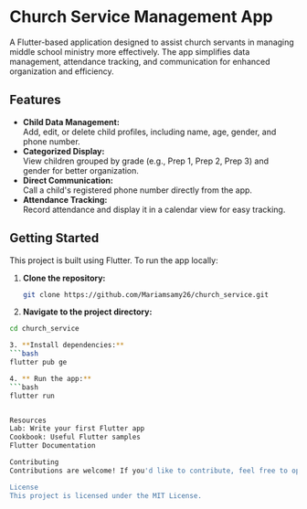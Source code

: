 # Church Service Management App  

A Flutter-based application designed to assist church servants in managing middle school ministry more effectively. The app simplifies data management, attendance tracking, and communication for enhanced organization and efficiency.  

## Features  
- **Child Data Management:**  
  Add, edit, or delete child profiles, including name, age, gender, and phone number.  
- **Categorized Display:**  
  View children grouped by grade (e.g., Prep 1, Prep 2, Prep 3) and gender for better organization.  
- **Direct Communication:**  
  Call a child's registered phone number directly from the app.  
- **Attendance Tracking:**  
  Record attendance and display it in a calendar view for easy tracking.  

## Getting Started  

This project is built using Flutter. To run the app locally:  

1. **Clone the repository:**  
   ```bash
   git clone https://github.com/Mariamsamy26/church_service.git


 2. **Navigate to the project directory:** 
   ```bash
   cd church_service

 3. **Install dependencies:** 
   ```bash
   flutter pub ge

 4. ** Run the app:** 
   ```bash
   flutter run

  
Resources
  Lab: Write your first Flutter app
  Cookbook: Useful Flutter samples
  Flutter Documentation

Contributing
  Contributions are welcome! If you'd like to contribute, feel free to open a pull request or submit an issue.

License
  This project is licensed under the MIT License.

